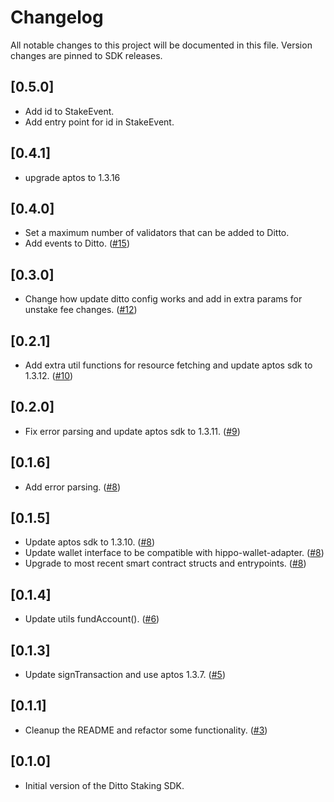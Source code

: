 # Changelog

All notable changes to this project will be documented in this file.
Version changes are pinned to SDK releases.

## [0.5.0]

- Add id to StakeEvent.
- Add entry point for id in StakeEvent.

## [0.4.1]

- upgrade aptos to 1.3.16

## [0.4.0]

- Set a maximum number of validators that can be added to Ditto.
- Add events to Ditto. ([#15](https://github.com/ditto-research/ditto-staking-sdk/pull/15))

## [0.3.0]

- Change how update ditto config works and add in extra params for unstake fee changes. ([#12](https://github.com/ditto-research/ditto-staking-sdk/pull/12))

## [0.2.1]

- Add extra util functions for resource fetching and update aptos sdk to 1.3.12. ([#10](https://github.com/ditto-research/ditto-staking-sdk/pull/10))

## [0.2.0]

- Fix error parsing and update aptos sdk to 1.3.11. ([#9](https://github.com/ditto-research/ditto-staking-sdk/pull/9))

## [0.1.6]

- Add error parsing. ([#8](https://github.com/ditto-research/ditto-staking-sdk/pull/8))

## [0.1.5]

- Update aptos sdk to 1.3.10. ([#8](https://github.com/ditto-research/ditto-staking-sdk/pull/8))
- Update wallet interface to be compatible with hippo-wallet-adapter. ([#8](https://github.com/ditto-research/ditto-staking-sdk/pull/8))
- Upgrade to most recent smart contract structs and entrypoints. ([#8](https://github.com/ditto-research/ditto-staking-sdk/pull/8))

## [0.1.4]

- Update utils fundAccount(). ([#6](https://github.com/ditto-research/ditto-staking-sdk/pull/6))

## [0.1.3]

- Update signTransaction and use aptos 1.3.7. ([#5](https://github.com/ditto-research/ditto-staking-sdk/pull/5))

## [0.1.1]

- Cleanup the README and refactor some functionality. ([#3](https://github.com/ditto-research/ditto-staking-sdk/pull/3))

## [0.1.0]

- Initial version of the Ditto Staking SDK.
